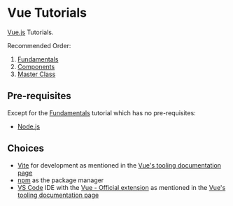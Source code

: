 # Vue Tutorials

[Vue.js](https://vuejs.org/) Tutorials.

Recommended Order:

1. [Fundamentals](./1-fundamentals)  
2. [Components](./2-components)  
3. [Master Class](./3-masterclass)  

## Pre-requisites

Except for the [Fundamentals](./1-fundamentals) tutorial which has no pre-requisites:

* [Node.js](https://nodejs.org/en)

## Choices

* [Vite](https://vitejs.dev/) for development as mentioned in the [Vue's tooling documentation page](https://vuejs.org/guide/scaling-up/tooling.html#vite)
* [npm](https://nodejs.org/en/learn/getting-started/an-introduction-to-the-npm-package-manager) as the package manager
* [VS Code](https://code.visualstudio.com/) IDE with the [Vue - Official extension](https://marketplace.visualstudio.com/items?itemName=Vue.volar)  as mentioned in the [Vue's tooling documentation page](https://vuejs.org/guide/scaling-up/tooling.html#ide-support)
